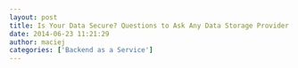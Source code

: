 ```yaml
---
layout: post
title: Is Your Data Secure? Questions to Ask Any Data Storage Provider
date: 2014-06-23 11:21:29
author: maciej
categories: ['Backend as a Service']
---
```

